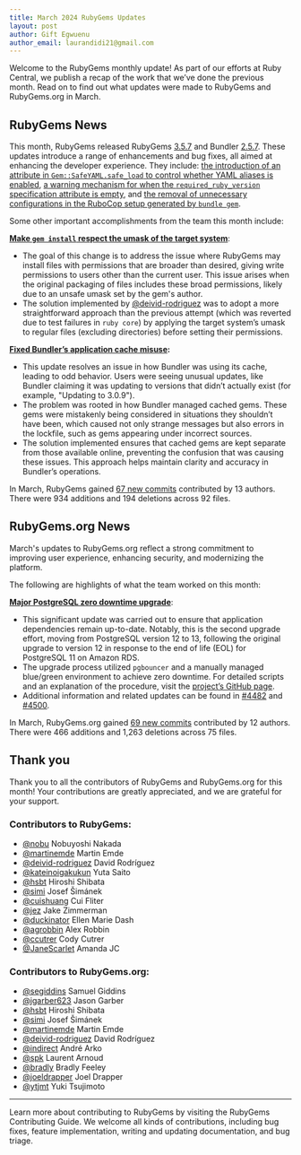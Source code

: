 ```yaml
---
title: March 2024 RubyGems Updates
layout: post
author: Gift Egwuenu
author_email: laurandidi21@gmail.com
---
```


Welcome to the RubyGems monthly update! As part of our efforts at Ruby Central, we publish a recap of the work that we’ve done the previous month. Read on to find out what updates were made to RubyGems and RubyGems.org in March.

## RubyGems News

This month, RubyGems released RubyGems [3.5.7](https://github.com/rubygems/rubygems/blob/master/CHANGELOG.md#357--2024-03-22) and Bundler [2.5.7](https://github.com/rubygems/rubygems/blob/master/bundler/CHANGELOG.md#257-march-22-2024). These updates introduce a range of enhancements and bug fixes, all aimed at enhancing the developer experience. They include: [the introduction of an attribute in `Gem::SafeYAML.safe_load` to control whether YAML aliases is enabled](https://github.com/rubygems/rubygems/pull/7464), [a warning mechanism for when the `required_ruby_version` specification attribute is empty](https://github.com/rubygems/rubygems/pull/5010), and [the removal of unnecessary configurations in the RuboCop setup generated by `bundle gem`](https://github.com/rubygems/rubygems/pull/7478).

Some other important accomplishments from the team this month include:

**[Make `gem install` respect the umask of the target system](https://github.com/rubygems/rubygems/pull/7518)**: 

- The goal of this change is to address the issue where RubyGems may install files with permissions that are broader than desired, giving write permissions to users other than the current user. This issue arises when the original packaging of files includes these broad permissions, likely due to an unsafe umask set by the gem's author.
- The solution implemented by [@deivid-rodriguez](https://github.com/deivid-rodriguez) was to adopt a more straightforward approach than the previous attempt (which was reverted due to test failures in `ruby core`) by applying the target system’s umask to regular files (excluding directories) before setting their permissions.

**[Fixed Bundler’s application cache misuse](https://github.com/rubygems/rubygems/pull/7516):**

- This update resolves an issue in how Bundler was using its cache, leading to odd behavior. Users were seeing unusual updates, like Bundler claiming it was updating to versions that didn’t actually exist (for example, "Updating to 3.0.9").
- The problem was rooted in how Bundler managed cached gems. These gems were mistakenly being considered in situations they shouldn’t have been, which caused not only strange messages but also errors in the lockfile, such as gems appearing under incorrect sources.
- The solution implemented ensures that cached gems are kept separate from those available online, preventing the confusion that was causing these issues. This approach helps maintain clarity and accuracy in Bundler’s operations.

In March, RubyGems gained [67 new commits](https://github.com/rubygems/rubygems/compare/master@%7B2024-3-01%7D...master@%7B2024-3-31%7D) contributed by 13 authors. There were 934 additions and 194 deletions across 92 files.

## RubyGems.org News

March's updates to RubyGems.org reflect a strong commitment to improving user experience, enhancing security, and modernizing the platform.

The following are highlights of what the team worked on this month:

**[Major PostgreSQL zero downtime upgrade](https://github.com/rubygems/pg-major-update)**:

- This significant update was carried out to ensure that application dependencies remain up-to-date. Notably, this is the second upgrade effort, moving from PostgreSQL version 12 to 13, following the original upgrade to version 12 in response to the end of life (EOL) for PostgreSQL 11 on Amazon RDS.
- The upgrade process utilized `pgbouncer` and a manually managed blue/green environment to achieve zero downtime. For detailed scripts and an explanation of the procedure, visit the [project’s GitHub page](https://github.com/rubygems/pg-major-update).
- Additional information and related updates can be found in [#4482](https://github.com/rubygems/rubygems.org/pull/4482) and [#4500](https://github.com/rubygems/rubygems.org/pull/4500).

In March, RubyGems.org gained [69 new commits](https://github.com/rubygems/rubygems.org/compare/master@%7B2024-2-01%7D...master@%7B2024-2-31%7D) contributed by 12 authors. There were 466 additions and 1,263 deletions across 75 files.

## Thank you

Thank you to all the contributors of RubyGems and RubyGems.org for this month! Your contributions are greatly appreciated, and we are grateful for your support.

### Contributors to RubyGems:

- [@nobu](https://github.com/nobu) Nobuyoshi Nakada 
- [@martinemde](https://github.com/martinemde) Martin Emde
- [@deivid-rodriguez](https://github.com/deivid-rodriguez) David Rodríguez
- [@kateinoigakukun](https://github.com/kateinoigakukun) Yuta Saito
- [@hsbt](https://github.com/hsbt) Hiroshi Shibata
- [@simi](https://github.com/simi) Josef Šimánek
- [@cuishuang](https://github.com/cuishuang) Cui Fliter
- [@jez](https://github.com/jez) Jake Zimmerman
- [@duckinator](https://github.com/duckinator) Ellen Marie Dash
- [@agrobbin](https://github.com/agrobbin) Alex Robbin
- [@ccutrer](https://github.com/ccutrer) Cody Cutrer
- [@JaneScarlet](https://github.com/JaneScarlet) Amanda JC

### Contributors to RubyGems.org:

- [@segiddins](https://github.com/segiddins) Samuel Giddins
- [@jgarber623](https://github.com/jgarber623) Jason Garber
- [@hsbt](https://github.com/hsbt) Hiroshi Shibata
- [@simi](https://github.com/simi) Josef Šimánek
- [@martinemde](https://github.com/martinemde) Martin Emde
- [@deivid-rodriguez](https://github.com/deivid-rodriguez) David Rodríguez
- [@indirect](https://github.com/indirect) André Arko
- [@spk](https://github.com/spk) Laurent Arnoud
- [@bradly](https://github.com/bradly) Bradly Feeley
- [@joeldrapper](https://github.com/joeldrapper) Joel Drapper
- [@ytjmt](https://github.com/ytjmt) Yuki Tsujimoto

---
Learn more about contributing to RubyGems by visiting the RubyGems Contributing Guide. We welcome all kinds of contributions, including bug fixes, feature implementation, writing and updating documentation, and bug triage.
